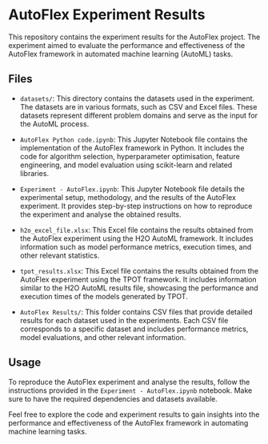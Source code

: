 # AutoFlex Experiment Results

This repository contains the experiment results for the AutoFlex project. The experiment aimed to evaluate the performance and effectiveness of the AutoFlex framework in automated machine learning (AutoML) tasks.

## Files

- `datasets/`: This directory contains the datasets used in the experiment. The datasets are in various formats, such as CSV and Excel files. These datasets represent different problem domains and serve as the input for the AutoML process.

- `AutoFlex Python code.ipynb`: This Jupyter Notebook file contains the implementation of the AutoFlex framework in Python. It includes the code for algorithm selection, hyperparameter optimisation, feature engineering, and model evaluation using scikit-learn and related libraries.

- `Experiment - AutoFlex.ipynb`: This Jupyter Notebook file details the experimental setup, methodology, and the results of the AutoFlex experiment. It provides step-by-step instructions on how to reproduce the experiment and analyse the obtained results.

- `h2o_excel_file.xlsx`: This Excel file contains the results obtained from the AutoFlex experiment using the H2O AutoML framework. It includes information such as model performance metrics, execution times, and other relevant statistics.

- `tpot_results.xlsx`: This Excel file contains the results obtained from the AutoFlex experiment using the TPOT framework. It includes information similar to the H2O AutoML results file, showcasing the performance and execution times of the models generated by TPOT.

- `AutoFlex Results/`: This folder contains CSV files that provide detailed results for each dataset used in the experiments. Each CSV file corresponds to a specific dataset and includes performance metrics, model evaluations, and other relevant information.


## Usage

To reproduce the AutoFlex experiment and analyse the results, follow the instructions provided in the `Experiment - AutoFlex.ipynb` notebook. Make sure to have the required dependencies and datasets available.

Feel free to explore the code and experiment results to gain insights into the performance and effectiveness of the AutoFlex framework in automating machine learning tasks.
